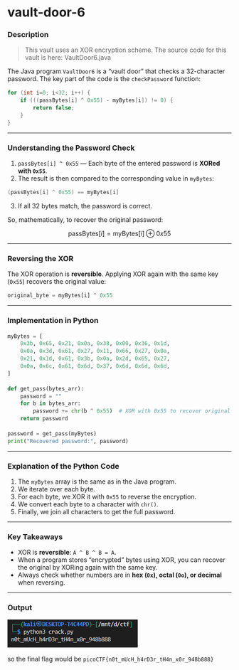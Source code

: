 # **vault-door-6**

### **Description**

> This vault uses an XOR encryption scheme. The source code for this vault is here: VaultDoor6.java

The Java program `VaultDoor6` is a “vault door” that checks a 32-character password. The key part of the code is the `checkPassword` function:

```java
for (int i=0; i<32; i++) {
    if (((passBytes[i] ^ 0x55) - myBytes[i]) != 0) {
        return false;
    }
}
```

---

### **Understanding the Password Check**

1. `passBytes[i] ^ 0x55` — Each byte of the entered password is **XORed with `0x55`**.
2. The result is then compared to the corresponding value in `myBytes`:

```java
(passBytes[i] ^ 0x55) == myBytes[i]
```

3. If all 32 bytes match, the password is correct.

So, mathematically, to recover the original password:

$$
\text{passBytes}[i] = \text{myBytes}[i] \oplus 0x55
$$

---

### **Reversing the XOR**

The XOR operation is **reversible**. Applying XOR again with the same key (`0x55`) recovers the original value:

```python
original_byte = myBytes[i] ^ 0x55
```

---

### **Implementation in Python**

```python
myBytes = [
    0x3b, 0x65, 0x21, 0x0a, 0x38, 0x00, 0x36, 0x1d,
    0x0a, 0x3d, 0x61, 0x27, 0x11, 0x66, 0x27, 0x0a,
    0x21, 0x1d, 0x61, 0x3b, 0x0a, 0x2d, 0x65, 0x27,
    0x0a, 0x6c, 0x61, 0x6d, 0x37, 0x6d, 0x6d, 0x6d,
]

def get_pass(bytes_arr):
    password = ""
    for b in bytes_arr:
        password += chr(b ^ 0x55)  # XOR with 0x55 to recover original
    return password

password = get_pass(myBytes)
print("Recovered password:", password)
```

---

### **Explanation of the Python Code**

1. The `myBytes` array is the same as in the Java program.
2. We iterate over each byte.
3. For each byte, we XOR it with `0x55` to reverse the encryption.
4. We convert each byte to a character with `chr()`.
5. Finally, we join all characters to get the full password.

---

### **Key Takeaways**

* XOR is **reversible**: `A ^ B ^ B = A`.
* When a program stores “encrypted” bytes using XOR, you can recover the original by XORing again with the same key.
* Always check whether numbers are in **hex (`0x`), octal (`0o`), or decimal** when reversing.

---

### **Output**

![result](./img/reult.png)


so the final flag would be `picoCTF{n0t_mUcH_h4rD3r_tH4n_x0r_948b888}`